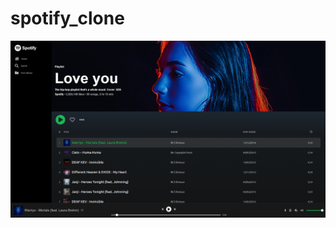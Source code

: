 # spotify_clone

![Preview](https://github.com/rionislam/spotify_clone/blob/main/frontend%20development%20of%20spotify(clone).png)
